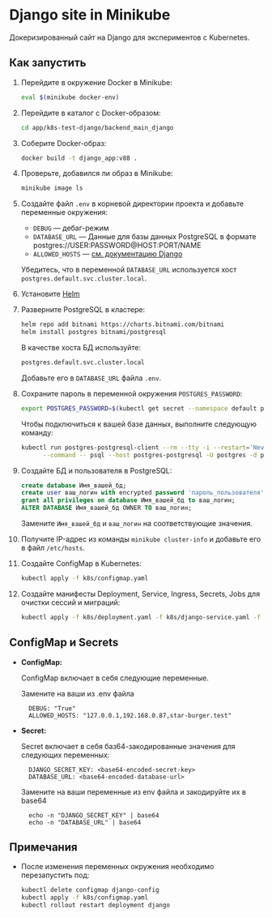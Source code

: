 # Django site in Minikube

Докеризированный сайт на Django для экспериментов с Kubernetes.

## Как запустить

1. Перейдите в окружение Docker в Minikube:

    ```bash
    eval $(minikube docker-env)
    ```

2. Перейдите в каталог с Docker-образом:

    ```bash
    cd app/k8s-test-django/backend_main_django
    ```

3. Соберите Docker-образ:

    ```bash
    docker build -t django_app:v88 .
    ```

4. Проверьте, добавился ли образ в Minikube:

    ```bash
    minikube image ls
    ```

5. Создайте файл `.env` в корневой директории проекта и добавьте переменные окружения:

    - `DEBUG` — дебаг-режим
    - `DATABASE_URL` — Данные для базы данных PostgreSQL в формате postgres://USER:PASSWORD@HOST:PORT/NAME
    - `ALLOWED_HOSTS` — [см. документацию Django](https://docs.djangoproject.com/en/3.1/ref/settings/#allowed-hosts)

    Убедитесь, что в переменной `DATABASE_URL` используется хост `postgres.default.svc.cluster.local`.

6. Установите [Helm](https://helm.sh/)

7. Разверните PostgreSQL в кластере:

    ```bash
    helm repo add bitnami https://charts.bitnami.com/bitnami
    helm install postgres bitnami/postgresql
    ```

    В качестве хоста БД используйте:

    ```bash
    postgres.default.svc.cluster.local
    ```

    Добавьте его в `DATABASE_URL` файла `.env`.

8. Сохраните пароль в переменной окружения `POSTGRES_PASSWORD`:

    ```bash
    export POSTGRES_PASSWORD=$(kubectl get secret --namespace default postgres-postgresql -o jsonpath="{.data.postgres-password}" | base64 -d)
    ```

    Чтобы подключиться к вашей базе данных, выполните следующую команду:

    ```bash
    kubectl run postgres-postgresql-client --rm --tty -i --restart='Never' --namespace default --image docker.io/bitnami/postgresql:16.1.0-debian-11-r20 --env="PGPASSWORD=$POSTGRES_PASSWORD" \
          --command -- psql --host postgres-postgresql -U postgres -d postgres -p 5432
    ```

9. Создайте БД и пользователя в PostgreSQL:

    ```sql
    create database Имя_вашей_бд;
    create user ваш_логин with encrypted password 'пароль_пользователя';
    grant all privileges on database Имя_вашей_бд to ваш_логин;
    ALTER DATABASE Имя_вашей_бд OWNER TO ваш_логин;
    ```

    Замените `Имя_вашей_бд` и `ваш_логин` на соответствующие значения.

10. Получите IP-адрес из команды `minikube cluster-info` и добавьте его в файл `/etc/hosts`.

11. Создайте ConfigMap в Kubernetes:

    ```bash
    kubectl apply -f k8s/configmap.yaml
    ```

12. Создайте манифесты Deployment, Service, Ingress, Secrets, Jobs для очистки сессий и миграций:

    ```bash
    kubectl apply -f k8s/deployment.yaml -f k8s/django-service.yaml -f k8s/ingress.yaml -f django-secrets-env-file.yaml -f k8s/django-clearsessions.yaml -f k8s/migrate-job.yaml 
    ```

## ConfigMap и Secrets

- **ConfigMap:**

    ConfigMap включает в себя следующие переменные.

    Замените на ваши из .env файла

    ```
      DEBUG: "True"
      ALLOWED_HOSTS: "127.0.0.1,192.168.0.87,star-burger.test"
    ```

- **Secret:**

    Secret включает в себя баз64-закодированные значения для следующих переменных:

    ```
      DJANGO_SECRET_KEY: <base64-encoded-secret-key>
      DATABASE_URL: <base64-encoded-database-url>
    ```
  Замените на ваши переменные из env файла и закодируйте их в base64
  ```
    echo -n "DJANGO_SECRET_KEY" | base64
    echo -n "DATABASE_URL" | base64
  ```

## Примечания

- После изменения переменных окружения необходимо перезапустить под:

    ```bash
    kubectl delete configmap django-config
    kubectl apply -f k8s/configmap.yaml
    kubectl rollout restart deployment django
    ```